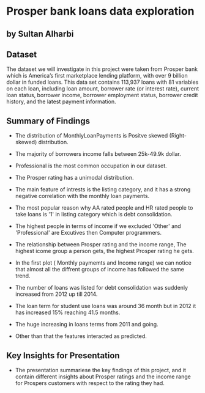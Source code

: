 # Prosper bank loans data exploration
## by Sultan Alharbi


## Dataset

The dataset we will investigate in this project were taken from Prosper bank which is America’s first marketplace lending platform, with over 9 billion dollar in funded loans. This data set contains 113,937 loans with 81 variables on each loan, including loan amount, borrower rate (or interest rate), current loan status, borrower income, borrower employment status, borrower credit history, and the latest payment information.



## Summary of Findings

- The distribution of MonthlyLoanPayments is Positve skewed (Right-skewed) distribution.
- The majority of borrowers income falls between 25k-49.9k dollar.
- Professional is the most common occupation in our dataset.
- The Prosper rating has a unimodal distribution.

- The main feature of intrests is the listing category, and it has a strong negative correlation with the monthly loan payments.
- The most popular reason why AA rated people and HR rated people to take loans is '1' in listing category which is debt consolidation.


- The highest people in terms of income if we excluded 'Other' and 'Professional' are Excutives then Computer programmers.

- The relationship between Prosper rating and the income range, The highest icome group a person gets, the highest Prosper rating he gets.
- In the first plot ( Monthly paymemts and Income range) we can notice that almost all the diffrent groups of income has followed the same trend.
- The number of loans was listed for debt consolidation was suddenly increased from 2012 up till 2014.
- The loan term for student use loans was around 36 month but in 2012 it has increased 15% reaching 41.5 months.
- The huge increasing in loans terms from 2011 and going.
- Other than that the features interacted as predicted.


## Key Insights for Presentation

- The presentation summariese the key findings of this project, and it contain different insights about Prosper ratings and the income range for Prospers customers with respect to the rating they had.
